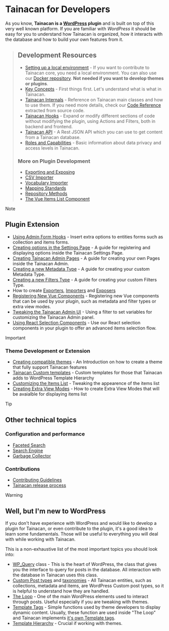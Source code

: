 # Tainacan for Developers 

As you know, **Tainacan is a [WordPress](https://wordpress.org) plugin** and is built on top of this very well known platform. If you are familiar with _WordPress_ it should be easy for you to understand how Tainacan is organized, how it interacts with the database and how to build your own features from it.

> ## Development Resources 
> 
> <div class="two-columns-list">
> 
> - [Setting up a local environment](/dev/setup-local.md) - If you want to contribute to Tainacan core, you need a local environment. You can also use our [Docker repository](https://github.com/tainacan/tainacan-docker ":ignore"). **Not needed if you want to develop themes or plugins**.
> - [Key Concepts](/dev/key-concepts.md) - First things first. Let's understand what is what in Tainacan.
> - [Tainacan Internals](/dev/internal-api.md) - Reference on Tainacan main classes and how to use them. If you need more details, check our [Code Reference](/dev/phpdoc/Home) extracted from source code.
> - [Tainacan Hooks](/dev/hooks.md) - Expand or modify different sections of code without modifying the plugin, using Actions and Filters, both in backend and frontend.
> - [Tainacan API](https://redocly.github.io/redoc/?url=https://github.com/tainacan/tainacan-wiki/raw/master/dev/openapi.json ":ignore") - A Rest JSON API which you can use to get content from a Tainacan database.
> - [Roles and Capabilities](/dev/roles-capabilities.md) - Basic information about data privacy and access levels in Tainacan.
> 
> </div>
> 
> ### More on Plugin Development 
> 
> <div class="three-columns-list">
> 
> - [Exporting and Exposing](/dev/exporting-and-exposing.md)
> - [CSV Importer](/dev/csv-importer.md)
> - [Vocabulary Importer](/dev/vocabulary-importer.md)
> - [Mapping Standards](/dev/mapping-standards.md)
> - [Repository Methods](/dev/repository-methods.md)
> - [The Vue Items List Component](/dev/the-vue-items-list-component.md)
> 
> </div>

> [!NOTE]
> ## Plugin Extension 
> 
> <div class="two-columns-list">
> 
> - [Using Admin Form Hooks](/dev/admin-form-hooks.md) - Insert extra options to entities forms such as collection and items forms.
> - [Creating options in the Settings Page](/dev/creating-options-in-the-settings-page.md) - A guide for registering and displaying options inside the Tainacan Settings Page.
> - [Creating Tainacan Admin Pages](/dev/creating-tainacan-admin-pages.md) - A guide for creating your own Pages inside the Tainacan Admin.
> - [Creating a new Metadata Type](/dev/creating-metadata-type.md) - A guide for creating your custom Metadata Type.
> - [Creating a new Filters Type](/dev/creating-filters-type.md) - A guide for creating your custom Filters Type.
> - How to create [Exporters](/dev/exporter-flow.md), [Importers](/dev/importer-flow.md) and [Exposers](/dev/exposers.md)
> - [Registering New Vue Components](/dev/registering-custom-vue-components.md) - Registering new Vue components that can be used by your plugin, such as metadata and filter types or extra view modes.
> - [Tweaking the Tainacan Admin UI](/dev/admin-ui-options.md) - Using a filter to set variables for customizing the Tainacan Admin panel.
> - [Using React Selection Components](/dev/react-selection-modules) - Use our React selection components in your plugin to offer an advanced items selection flow.
> 
> </div>

> [!IMPORTANT]
> ### Theme Development or Extension 
> 
> <div class="two-columns-list">
>
> - [Creating compatible themes](/dev/creating-compatible-themes.md) - An Introduction on how to create a theme that fully support Tainacan features
> - [Tainacan Custom templates](/dev/custom-templates.md) - Custom templates for those that Tainacan adds to WordPress Template Hierarchy
> - [Customizing the Items List](/dev/customizing-the-items-list.md) - Tweaking the appearence of the items list
> - [Creating Extra View Modes](/dev/extra-view-modes.md) - How to create Extra View Modes that will be avaialble for displaying items list
>
> </div>

> [!TIP] 
> ## Other technical topics 
>
> ### Configuration and performance
> 
> <div class="three-columns-list">
> 
> - [Faceted Search](/dev/faceted-search.md)
> - [Search Engine](/dev/search-engine.md)
> - [Garbage Collector](/dev/garbage-collector.md)
> 
> </div>
>
> ### Contributions
> 
> <div class="three-columns-list">
> 
> - [Contributing Guidelines](/dev/CONTRIBUTING.md)
> - [Tainacan release process](/dev/release.md)
> 
> </div>

> [!WARNING]
>
> ## Well, but I'm new to WordPress 
> 
> If you don't have experience with WordPress and would like to develop a plugin for Tainacan, or even contribute to the plugin, it's a good idea to learn some fundamentals. Those will be useful to everything you will deal with while working with Tainacan.
> 
> This is a non-exhaustive list of the most important topics you should look into:
> 
> <div class="two-columns-list">
> 
> - [WP_Query](https://developer.wordpress.org/reference/classes/wp_query/ ":ignore") class - This is the heart of WordPress, the class that gives you the interface to query for posts in the database. All interaction with the database in Tainacan uses this class.
> - [Custom Post types](https://wordpress.org/support/article/post-types/ ":ignore") and [taxonomies](https://codex.wordpress.org/Taxonomies ":ignore") - All Tainacan entities, such as collections, metadata and items, are WordPress Custom post types, so it is helpful to understand how they are handled.
> - [The Loop](https://developer.wordpress.org/themes/basics/the-loop/ ":ignore") - One of the main WordPress elements used to interact through posts. Useful especially if you are tweaking with themes.
> - [Template Tags](https://developer.wordpress.org/themes/basics/template-tags/ ":ignore") - Simple functions used by theme developers to display dynamic content. Usually, these function are used inside "The Loop" and Tainacan implements [it's own Template tags](/dev/template-tags.md).
> - [Template Hierarchy](https://developer.wordpress.org/themes/basics/template-hierarchy/ ":ignore") - Crucial if working with themes.
> 
> </div>

